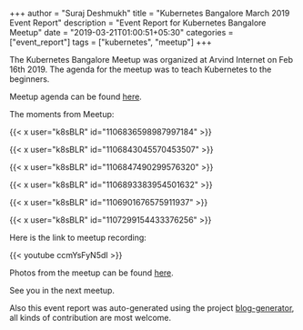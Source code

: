 +++
author = "Suraj Deshmukh"
title = "Kubernetes Bangalore March 2019 Event Report"
description = "Event Report for Kubernetes Bangalore Meetup"
date = "2019-03-21T01:00:51+05:30"
categories = ["event_report"]
tags = ["kubernetes", "meetup"]
+++

The Kubernetes Bangalore Meetup was organized at Arvind Internet on Feb 16th 2019. The agenda for the meetup was to teach Kubernetes to the beginners.

Meetup agenda can be found [here](https://www.meetup.com/kubernetes-openshift-India-Meetup/events/259045613/).

The moments from Meetup:

{{< x user="k8sBLR" id="1106836598987997184" >}}

{{< x user="k8sBLR" id="1106843045570453507" >}}

{{< x user="k8sBLR" id="1106847490299576320" >}}

{{< x user="k8sBLR" id="1106893383954501632" >}}

{{< x user="k8sBLR" id="1106901676575911937" >}}

{{< x user="k8sBLR" id="1107299154433376256" >}}

Here is the link to meetup recording:

{{< youtube ccmYsFyN5dI >}}

Photos from the meetup can be found [here](https://photos.app.goo.gl/zh866w473bjMvCcc8).

See you in the next meetup.

Also this event report was auto-generated using the project [blog-generator](https://github.com/surajssd/blog-generator), all kinds of contribution are most welcome.
